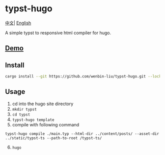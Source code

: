 # typst-hugo
<a href="./README.zh_CN.md">中文</a>|
<a href="./README.md">English</a>

A simple typst to responsive html compiler for hugo.

## [Demo](https://typst-hugo-demo.pages.dev/)

## Install

```bash
cargo install --git https://github.com/wenbin-liu/typst-hugo.git --locked   
```  

## Usage
1. cd into the hugo site directory
2. `mkdir typst`
3. `cd typst`
4. `typst-hugo template`
5. compile with following command
```
typst-hugo compile ./main.typ --html-dir ../content/posts/ --asset-dir ../static/typst-ts --path-to-root /typst-ts/
```
6. `hugo`
